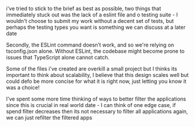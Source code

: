 i've tried to stick to the brief as best as possible, two things that immediately stuck out was the lack of a eslint file and 
o testing suite - I wouldn't choose to submit my work without a decent set of tests, but perhaps the testing types you want
is something we can discuss at a later date

Secondly, the ESLint command doesn’t work, and so we're relying on tsconfig.json alone. Without ESLint, the codebase might become prone to issues that TypeScript alone cannot catch.

Some of the files i've created are overkill a small project but I thinks its important to think about scalability, I believe that
this design scales well but could defo be more concise for what it is right now, just letting you know it was a choice!

I've spent some more time thinking of ways to better filter the applications since this is crucial in real world date - I can think of one edge case, if spend filter decreases then its not necessary to filter all applications again, we can just refilter the filtered apps

